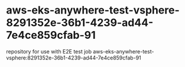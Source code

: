 # aws-eks-anywhere-test-vsphere-8291352e-36b1-4239-ad44-7e4ce859cfab-91
repository for use with E2E test job aws-eks-anywhere-test-vsphere:8291352e-36b1-4239-ad44-7e4ce859cfab-91
